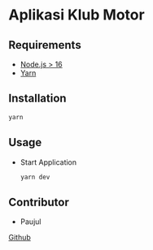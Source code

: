 # Aplikasi Klub Motor

## Requirements

- [Node.js > 16](https://nodejs.org)
- [Yarn](https://classic.yarnpkg.com)

## Installation

```bash
yarn
```

## Usage

- Start Application
  ```bash
  yarn dev
  ```

## Contributor

- Paujul


[Github]([https://nodejs.org](https://github.com/Paujul/bnsp-jwd)https://github.com/Paujul/bnsp-jwd)
